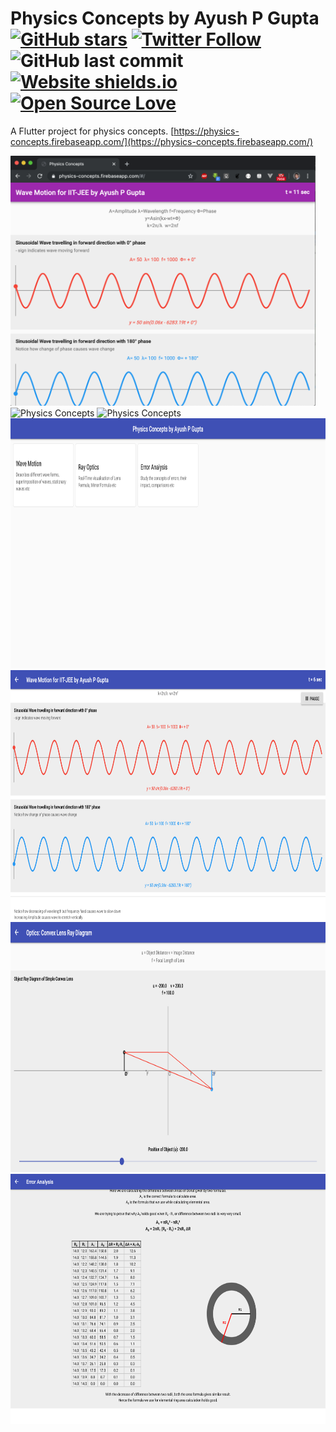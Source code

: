 # Physics Concepts by Ayush P Gupta [![GitHub stars](https://img.shields.io/github/stars/apgapg/flutter_physics_concepts.svg?style=social)](https://github.com/apgapg/flutter_physics_concepts) [![Twitter Follow](https://img.shields.io/twitter/url/https/@ayushpgupta.svg?style=social)](https://twitter.com/ayushpgupta) ![GitHub last commit](https://img.shields.io/github/last-commit/apgapg/flutter_physics_concepts.svg) [![Website shields.io](https://img.shields.io/website-up-down-green-red/http/shields.io.svg)](https://play.google.com/store/apps/details?id=com.coddu.flutterprofile)[![Open Source Love](https://badges.frapsoft.com/os/v2/open-source.svg?v=103)](https://github.com/apgapg/flutter_physics_concepts)

A Flutter project for physics concepts.
[https://physics-concepts.firebaseapp.com/](https://physics-concepts.firebaseapp.com/)

<img src="https://raw.githubusercontent.com/apgapg/flutter_physics_concepts/master/src/s.png"  height = "400" alt="Physics Concepts">
<img src="https://raw.githubusercontent.com/apgapg/flutter_physics_concepts/master/src/s2.gif"  height = "400" alt="Physics Concepts">
<img src="https://raw.githubusercontent.com/apgapg/flutter_physics_concepts/master/src/s3.gif"  height = "400" alt="Physics Concepts">
<img src="https://raw.githubusercontent.com/apgapg/flutter_physics_concepts/master/src/p1.png"  height = "400" alt="Physics Concepts">
<img src="https://raw.githubusercontent.com/apgapg/flutter_physics_concepts/master/src/p2.png"  height = "400" alt="Physics Concepts">
<img src="https://raw.githubusercontent.com/apgapg/flutter_physics_concepts/master/src/p3.png"  height = "400" alt="Physics Concepts">
<img src="https://raw.githubusercontent.com/apgapg/flutter_physics_concepts/master/src/p4.png"  height = "400" alt="Physics Concepts">
